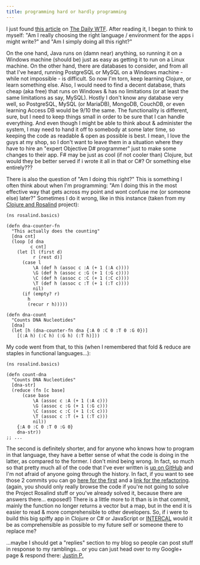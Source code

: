 ```yaml
---
title: programming hard or hardly programming
---
```


I just found [this article](http://thedailywtf.com/Articles/Programming-Sucks!-Or-At-Least,-It-Ought-To-.aspx) on [The Daily WTF](http://thedailywtf.com/).  After reading it, I began to think to myself: "Am I really choosing the right language / environment for the apps i might write?" and "Am I simply doing all this right?"

On the one hand, Java runs on (damn near) anything, so running it on a Windows machine (should be) just as easy as getting it to run on a Linux machine.  On the other hand, there are databases to consider, and from all that I've heard, running PostgreSQL or MySQL on a Windows machine - while not impossible - is difficult.  So now I'm torn, keep learning Clojure, or learn something else.  Also, I would need to find a decent database, thats cheap (aka free) that runs on Windows & has no limitations (or at least the same limitations as say, MySQL).  Hostly I don't know any database very well, so PostgreSQL, MySQL (or MariaDB), MongoDB, CouchDB, or even learning Access DB would be 9/10 the same.  The functionality is different, sure, but I need to keep things small in order to be sure that I can handle everything.  And even though I might be able to think about & administer the system, I may need to hand it off to somebody at some later time, so keeping the code as readable & open as possible is best.  I mean, I love the guys at my shop, so I don't want to leave them in a situation where they have to hire an "expert Objective D# programmer" just to make some changes to their app.  F# may be just as cool (if not cooler than) Clojure, but would they be better served if i wrote it all in that or C#?  Or something else entirely???

There is also the question of "Am I doing this right?"  This is something I often think about when I'm programming: "Am I doing this in the most effective way that gets across my point and wont confuse me (or someone else) later?"  Sometimes I do it wrong, like in this instance (taken from my [Clojure and Rosalind](2013-04-02-clojure-and-rosalind.html) project):

~~~~ {.clojure .numberLines}
(ns rosalind.basics)

(defn dna-counter-fn
  "This actually does the counting"
  [dna cnt]
  (loop [d dna
         c cnt]
    (let [l (first d)
          r (rest d)]
      (case l
          \A (def h (assoc c :A (+ 1 (:A c))))
          \G (def h (assoc c :G (+ 1 (:G c))))
          \C (def h (assoc c :C (+ 1 (:C c))))
          \T (def h (assoc c :T (+ 1 (:T c))))
          nil)
      (if (empty? r)
        h
        (recur r h)))))

(defn dna-count
  "Counts DNA Nucleotides"
  [dna]
  (let [h (dna-counter-fn dna {:A 0 :C 0 :T 0 :G 0})]
    [(:A h) (:C h) (:G h) (:T h)]))
~~~~~

My code went from that, to this (when I remembered that fold & reduce are staples in functional languages...):

~~~~ {.clojure .numberLines}
(ns rosalind.basics)

(defn count-dna
  "Counts DNA Nucleotides"
  [dna-str]
  (reduce (fn [c base]
      (case base
          \A (assoc c :A (+ 1 (:A c)))
          \G (assoc c :G (+ 1 (:G c)))
          \C (assoc c :C (+ 1 (:C c)))
          \T (assoc c :T (+ 1 (:T c)))
          nil))
    {:A 0 :C 0 :T 0 :G 0}
    dna-str))
;; ...
~~~~~

The second is definitely shorter, and for anyone who knows how to program in that language, they have a better sense of what the code is doing in the latter, as compared to the former.  I don't mind being wrong.  In fact, so much so that pretty much all of the code that I've ever written is [up on GitHub](https://github.com/serialhex/) and I'm not afraid of anyone going through the history.  In fact, if you want to see those 2 commits you can go [here for the first](https://github.com/serialhex/rosalind/commit/a2dda9e34cfeba5c8b7aa6428d67050b21c16831#diff-5) and a [link for the refactoring](https://github.com/serialhex/rosalind/commit/ee2459a66fe5e680002bb212ab6c874a66735bfd#diff-0).  (again, you should only really browse the code if you're not going to solve the Project Rosalind stuff or you've already solved it, because there are answers there... exposed!)  There is a little more to it than is in that commit, mainly the function no longer returns a vector but a map, but in the end it is easier to read & more comprehensible to other developers.  So, if i were to build this big spiffy app in Clojure or C# or JavaScript or [INTERCAL](http://esolangs.org/wiki/INTERCAL) would it be as comprehensible as possible to my future self or someone there to replace me?

...maybe I should get a "replies" section to my blog so people can post stuff in response to my ramblings... or you can just head over to my Google+ page & respond there: [Justin P.](https://plus.google.com/116540783463865722751/posts)
